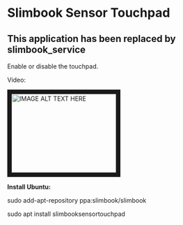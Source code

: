 # Slimbook Sensor Touchpad

## This application has been replaced by slimbook_service




Enable or disable the touchpad.

Video:

<a href="http://www.youtube.com/watch?feature=player_embedded&v=RZ6aRP3Hs1U" target="_blank"><img src="http://img.youtube.com/vi/RZ6aRP3Hs1U/0.jpg" alt="IMAGE ALT TEXT HERE" width="240" height="180" border="10" /></a>


**Install Ubuntu:**

sudo add-apt-repository ppa:slimbook/slimbook

sudo apt install slimbooksensortouchpad
